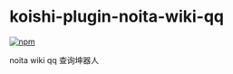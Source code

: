 # koishi-plugin-noita-wiki-qq

[![npm](https://img.shields.io/npm/v/koishi-plugin-noita-wiki-qq?style=flat-square)](https://www.npmjs.com/package/koishi-plugin-noita-wiki-qq)

noita wiki qq 查询坤器人
